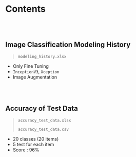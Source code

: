 # Contents

<br/>

<br/>

## Image Classification Modeling History

> `modeling_history.xlsx`

* Only Fine Tuning
* `InceptionV3`, `Xception`
* Image Augmentation

<br/>

<br/>

## Accuracy of Test Data

> `accuracy_test_data.xlsx`
>
> `accuracy_test_data.csv`

* 20 classes (20 items)
* 5 test for each item
* Score : 96%